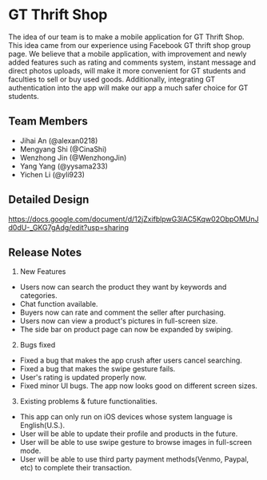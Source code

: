 # GT Thrift Shop

The idea of our team is to make a mobile application for GT Thrift Shop. This idea came from our experience using Facebook GT thrift shop group page. We believe that a mobile application, with improvement and newly added features such as rating and comments system, instant message and direct photos uploads, will make it more convenient for GT students and faculties to sell or buy used goods. Additionally, integrating GT authentication into the app will make our app a much safer choice for GT students.

## Team Members
 
 * Jihai An (@alexan0218)
 * Mengyang Shi (@CinaShi)
 * Wenzhong Jin (@WenzhongJin)
 * Yang Yang (@yysama233)
 * Yichen Li (@yli923)
 
## Detailed Design

 https://docs.google.com/document/d/12jZxifblpwG3lAC5Kqw02ObpOMUnJd0dU-_GKG7gAdg/edit?usp=sharing

## Release Notes
 
1. New Features
 * Users now can search the product they want by keywords and categories.
 * Chat function available.
 * Buyers now can rate and comment the seller after purchasing.
 * Users now can view a product's pictures in full-screen size.
 * The side bar on product page can now be expanded by swiping.
2. Bugs fixed
 * Fixed a bug that makes the app crush after users cancel searching.
 * Fixed a bug that makes the swipe gesture fails.
 * User's rating is updated properly now.
 * Fixed minor UI bugs. The app now looks good on different screen sizes.
3. Existing problems & future functionalities.
 * This app can only run on iOS devices whose system language is English(U.S.).
 * User will be able to update their profile and products in the future.
 * User will be able to use swipe gesture to browse images in full-screen mode.
 * User will be able to use third party payment methods(Venmo, Paypal, etc) to complete their transaction.
